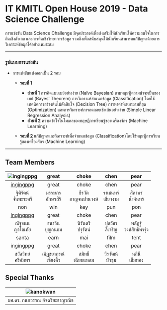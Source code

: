 # IT KMITL Open House 2019 - Data Science Challenge


การแข่งขัน Data Science Challenge มีจุดประสงค์เพื่อส่งเสริมให้นักเรียนให้ความสนใจในการคิดเชิงตัวเลข และการคิดเชิงวิทยาการข้อมูล รวมถึงเพื่อสนับสนุนให้นักเรียนสามารถแก้ปัญหาด้วยการวิเคราะห์ข้อมูลได้อย่างเหมาะสม

---

### รูปแบบการแข่งขัน
- การแข่งขันแบ่งออกเป็น 2 รอบ
  - **รอบที่ 1**
    - **ส่วนที่ 1** การคิดแบบเบย์อย่างง่าย (Naïve Bayesian) ตามทฤษฎีความน่าจะเป็นของเบย์ (Bayes’ Theorem) การวิเคราะห์จำแนกข้อมูล (Classification) โดยใช้เทคนิคการสร้างต้นไม้ตัดสินใจ (Decision Tree) การหาค่าที่เหมาะสมที่สุด (Optimization) และการวิเคราะห์การถดถอยเชิงเส้นอย่างง่าย (Simple Linear Regression Analysis)
    - **ส่วนที่ 2** ความเข้าใจในโมเดลของทฤษฎีการเรียนรู้ของเครื่องจักร (Machine Learning)
    
  - **รอบที่ 2** แก้ปัญหาและวิเคราะห์เพื่อจำแนกข้อมูล (Classification)โดยใช้ทฤษฎีการเรียนรู้ของเครื่องจักร (Machine Learning)

---

## Team Members
|![ingingppg](ingingppg.jpg)|great|choke|chen|pear|
|:-:|:-:|:-:|:-:|:-:|
|[ingingppg](https://github.com/ingingppg)|great|choke|chen|pear|
|ฐิติรัตน์<br>จั่นพะระศรี|มรรษกร<br>อักษรสิริ|ธีรวัต<br>กาญจนปานวงษ์|ราเชนทร์<br>เขียวงาม|สิดาพร<br>น้ำจันทร์|
|non|win|key|pun|pon|
|[ingingppg](https://github.com/ingingppg)|great|choke|chen|pear|
|ณัฐชนน<br>ญาโณทัย|ธนาวิน<br>บุญถนอม|นิรันตรี<br>ปรุรัตน์|ปุลวัชร<br>ลี้เจริญ|พลัฏฐ์<br>วงศ์สิทธิพรรุ่ง|
|santa|earn|mai|film|tent|
|[ingingppg](https://github.com/ingingppg)|great|choke|chen|pear|
|ชวัลวิทย์<br>ศรีอัมพร|ณัฏชยาภรณ์<br>เซี่ยงคิ้ว|สมิทธิ์<br>เฉียบแหลม|วีรวัฒน์<br>บัวชุม|นลินี<br>เข็มทอง|

## Special Thanks
|![kanokwan](kanokwan.jpg)|
|:-:|
|ผศ.ดร. กนกวรรณ อัจฉริยะชาญวณิช|
